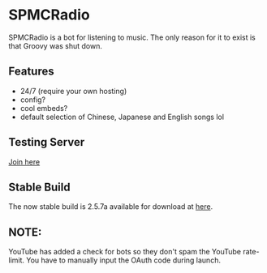 # SPMCRadio
SPMCRadio is a bot for listening to music.
The only reason for it to exist is that Groovy was shut down.

## Features
- 24/7 (require your own hosting)
- config?
- cool embeds?
- default selection of Chinese, Japanese and English songs lol

## Testing Server
[Join here](https://dc.spmc.fun)

## Stable Build
The now stable build is 2.5.7a available for download at [here](https://github.com/stellarspmc/spmcradio/releases/tag/2.5.7a).

## NOTE:
YouTube has added a check for bots so they don't spam the YouTube rate-limit.
You have to manually input the OAuth code during launch.
